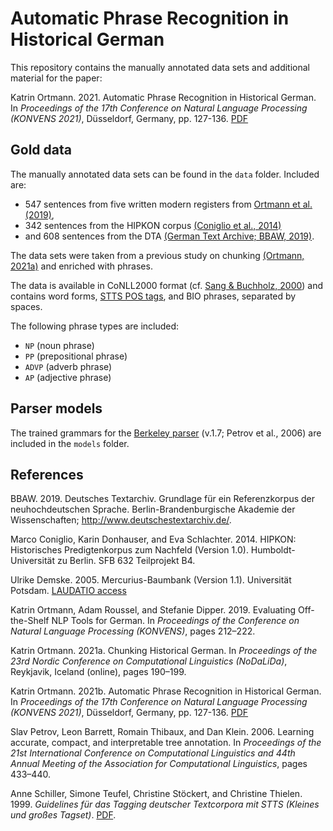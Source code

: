 # Automatic Phrase Recognition in Historical German

This repository contains the manually annotated data sets and additional material for the paper:

Katrin Ortmann. 2021. Automatic Phrase Recognition in Historical German. In *Proceedings of the 17th Conference on Natural Language Processing (KONVENS 2021)*, Düsseldorf, Germany, pp. 127-136. [PDF](https://aclanthology.org/2021.konvens-1.11.pdf)

## Gold data

The manually annotated data sets can be found in the `data` folder. Included are:

- 547 sentences from five written modern registers from [Ortmann et al. (2019)](https://github.com/rubcompling/konvens2019),
- 342 sentences from the HIPKON corpus [(Coniglio et al., 2014)](https://doi.org/10.34644/laudatio-dev-yiTKCnMB7CArCQ9CxLhJ)
- and 608 sentences from the DTA [(German Text Archive; BBAW, 2019)](http://www.deutschestextarchiv.de/).

The data sets were taken from a previous study on chunking [(Ortmann, 2021a)](https://www.aclweb.org/anthology/2021.nodalida-main.19) and enriched with phrases.

The data is available in CoNLL2000 format (cf. [Sang & Buchholz, 2000](https://www.aclweb.org/anthology/W00-0726.pdf)) and contains word forms, [STTS POS tags](http://www.sfs.uni-tuebingen.de/resources/stts-1999.pdf), and BIO phrases, separated by spaces.

The following phrase types are included:

- `NP` (noun phrase)
- `PP` (prepositional phrase)
- `ADVP` (adverb phrase)
- `AP` (adjective phrase)

## Parser models

The trained grammars for the [Berkeley parser](https://github.com/slavpetrov/berkeleyparser) (v.1.7; Petrov et al., 2006) are included in the `models` folder.

## References

BBAW. 2019. Deutsches Textarchiv. Grundlage für ein Referenzkorpus der neuhochdeutschen Sprache. Berlin-Brandenburgische Akademie der Wissenschaften; http://www.deutschestextarchiv.de/.

Marco Coniglio, Karin Donhauser, and Eva Schlachter. 2014. HIPKON: Historisches Predigtenkorpus zum Nachfeld (Version 1.0). Humboldt-Universität zu Berlin. SFB 632 Teilprojekt B4.

Ulrike Demske. 2005. Mercurius-Baumbank (Version 1.1). Universität Potsdam. [LAUDATIO access](https://doi.org/10.34644/laudatio-dev-VyQiCnMB7CArCQ9CjF3O)

Katrin Ortmann, Adam Roussel, and Stefanie Dipper. 2019. Evaluating Off-the-Shelf NLP Tools for German. In *Proceedings of the Conference on Natural Language Processing (KONVENS)*, pages 212–222.

Katrin Ortmann. 2021a. Chunking Historical German. In *Proceedings of the 23rd Nordic Conference on Computational Linguistics (NoDaLiDa)*, Reykjavik, Iceland (online), pages 190–199.

Katrin Ortmann. 2021b. Automatic Phrase Recognition in Historical German. In *Proceedings of the 17th Conference on Natural Language Processing (KONVENS 2021)*, Düsseldorf, Germany, pp. 127-136. [PDF](https://aclanthology.org/2021.konvens-1.11.pdf)

Slav Petrov, Leon Barrett, Romain Thibaux, and Dan Klein. 2006. Learning accurate, compact, and interpretable tree annotation. In *Proceedings of the 21st International Conference on Computational Linguistics and 44th Annual Meeting of the Association for Computational Linguistics*, pages 433–440.

Anne Schiller, Simone Teufel, Christine Stöckert, and Christine Thielen. 1999. *Guidelines für das Tagging deutscher Textcorpora mit STTS (Kleines und großes Tagset)*. [PDF](http://www.sfs.uni-tuebingen.de/resources/stts-1999.pdf).

